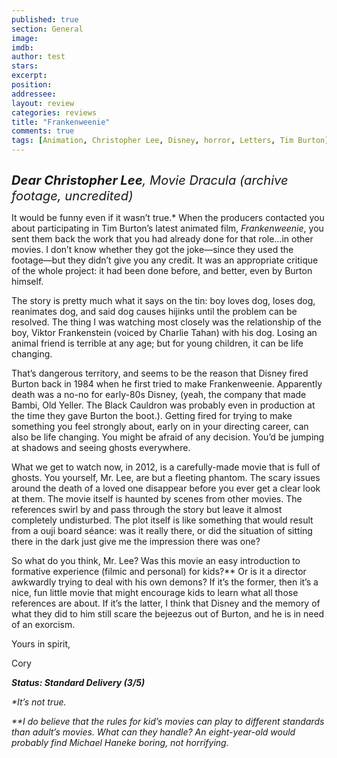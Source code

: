 ```yaml
---
published: true
section: General
image: 
imdb: 
author: test 
stars: 
excerpt: 
position: 
addressee: 
layout: review
categories: reviews
title: "Frankenweenie"
comments: true
tags: [Animation, Christopher Lee, Disney, horror, Letters, Tim Burton]
---
```

<div><p class="Body1"><span class="full-image-block ssNonEditable"><span><a href="/letters/2013/1/25/frankenweenie.html"><img src="http://static.squarespace.com/static/5005f6bcc4aa41161b33e89e/5329cf1fe4b07c068ebf74de/5329cf1fe4b07c068ebf77a6/1359131401303/frankenweenie.jpg" alt="" /></a></span></span></p>
<p class="Body1"><em style="font-size:120%;"><span style="font-size:120%;"><strong>Dear Christopher Lee</strong>, Movie Dracula (archive footage, uncredited)</span></em></p>
<p class="Body1">It would be funny even if it wasn&#8217;t true.* When the producers contacted you about participating in Tim Burton&#8217;s latest animated film, <em>Frankenweenie</em>, you sent them back the work that you had already done for that role&#8230;in other movies. I don&#8217;t know whether they got the joke&mdash;since they used the footage&mdash;but they didn&#8217;t give you any credit. It was an appropriate critique of the whole project: it had been done before, and better, even by Burton himself.</p>
<p class="Body1">The story is pretty much what it says on the tin: boy loves dog, loses dog, reanimates dog, and said dog causes hijinks until the problem can be resolved. The thing I was watching most closely was the relationship of the boy, Viktor Frankenstein (voiced by Charlie Tahan) with his dog. Losing an animal friend is terrible at any age; but for young children, it can be life changing.</p>
<p class="Body1">That&rsquo;s dangerous territory, and seems to be the reason that Disney fired Burton back in 1984 when he first tried to make Frankenweenie. Apparently death was a no-no for early-80s Disney, (yeah, the company that made Bambi, Old Yeller. The Black Cauldron was probably even in production at the time they gave Burton the boot.). Getting fired for trying to make something you feel strongly about, early on in your directing career, can also be life changing. You might be afraid of any decision. You&rsquo;d be jumping at shadows and seeing ghosts everywhere.</p>
<p class="Body1">What we get to watch now, in 2012, is a carefully-made movie that is full of ghosts. You yourself, Mr. Lee, are but a fleeting phantom. The scary issues around the death of a loved one disappear before you ever get a clear look at them. The movie itself is haunted by scenes from other movies. The references swirl by and pass through the story but leave it almost completely undisturbed. The plot itself is like something that would result from a ouji board s&eacute;ance: was it really there, or did the situation of sitting there in the dark just give me the impression there was one?&nbsp;</p>
<p class="Body1">So what do you think, Mr. Lee? Was this movie an easy introduction to formative experience (filmic and personal) for kids?** Or is it a director awkwardly trying to deal with his own demons? If it&rsquo;s the former, then it&rsquo;s a nice, fun little movie that might encourage kids to learn what all those references are about. If it&rsquo;s the latter, I think that Disney and the memory of what they did to him still scare the bejeezus out of Burton, and he is in need of an exorcism.&nbsp;</p>
<p class="Body1">Yours in spirit,&nbsp;</p>
<p class="Body1">Cory</p>
<p class="Body1"><strong><em>Status: Standard Delivery (3/5)</em></strong></p>
<p class="Body1"><em>*It&#8217;s not true.</em></p>
<p class="Body1"><em>**I do believe that the rules for kid&rsquo;s movies can play to different standards than adult&rsquo;s movies. What can they handle? An eight-year-old would probably find Michael Haneke boring, not horrifying.&nbsp;</em></p></div>
